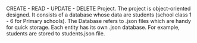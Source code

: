 CREATE - READ - UPDATE - DELETE Project. The project is object-oriented designed. It consists of a database whose data are students (school class 1 - 6 for Primary schools). The Database refers to .json files which are handy for quick storage. Each entity has its own .json database. For example, students are stored to students.json file.
